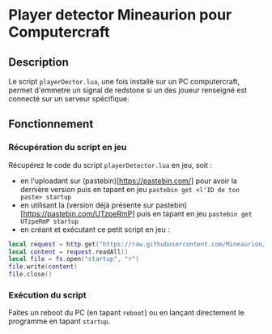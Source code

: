 # Player detector Mineaurion pour Computercraft

## Description
Le script `playerDector.lua`, une fois installé sur un PC computercraft, permet d'emmetre un signal de redstone si un des joueur renseigné est connecté sur un serveur spécifique.

## Fonctionnement
### Récupération du script en jeu
Récupérez le code du script `playerDetector.lua` en jeu, soit :
- en l'uploadant sur (pastebin)[https://pastebin.com/] pour avoir la dernière version puis en tapant en jeu `pastebin get <l'ID de ton paste> startup`
- en utilisant la (version déjà présente sur pastebin)[https://pastebin.com/UTzpeRmP] puis en tapant en jeu `pastebin get UTzpeRmP startup`
- en créant et exécutant ce petit script en jeu :

```lua
local request = http.get("https://raw.githubusercontent.com/Mineaurion/CC-PlayerDetector/master/playerDetector.lua")
local content = request.readAll()
local file = fs.open("startup", "r")
file.write(content)
file.close()
```

### Exécution du script
Faites un reboot du PC (en tapant `reboot`) ou en lançant directement le programme en tapant `startup`.
